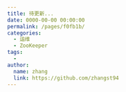 ```yaml
---
title: 待更新...
date: 0000-00-00 00:00:00
permalink: /pages/f0fb1b/
categories:
  - 运维
  - ZooKeeper
tags:
  - 
author: 
  name: zhang
  link: https://github.com/zhangst94
---
```

